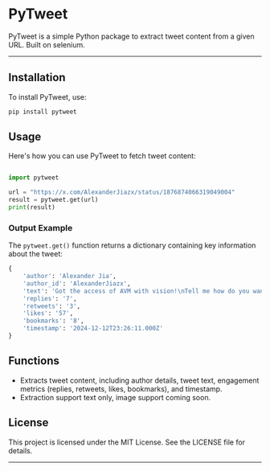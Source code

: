 # PyTweet

PyTweet is a simple Python package to extract tweet content from a given URL. Built on selenium.

---


## Installation

To install PyTweet, use:
```bash
pip install pytweet
```

## Usage

Here's how you can use PyTweet to fetch tweet content:

```python

import pytweet

url = "https://x.com/AlexanderJiazx/status/1876874066319049004"
result = pytweet.get(url)
print(result)

```

### Output Example

The `pytweet.get()` function returns a dictionary containing key information about the tweet:

```python
{
    'author': 'Alexander Jia',
    'author_id': 'AlexanderJiazx',
    'text': 'Got the access of AVM with vision!\nTell me how do you want to test it.',
    'replies': '7',
    'retweets': '3',
    'likes': '57',
    'bookmarks': '8',
    'timestamp': '2024-12-12T23:26:11.000Z'
}
```

## Functions
- Extracts tweet content, including author details, tweet text, engagement metrics (replies, retweets, likes, bookmarks), and timestamp.
- Extraction support text only, image support coming soon.


## License
This project is licensed under the MIT License. See the LICENSE file for details.

---
